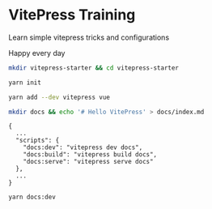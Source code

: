 # VitePress Training

Learn simple vitepress tricks and configurations

Happy every day

```sh
mkdir vitepress-starter && cd vitepress-starter
```

```sh 
yarn init
```

```sh 
yarn add --dev vitepress vue
```

```sh
mkdir docs && echo '# Hello VitePress' > docs/index.md
```

```
{
  ...
  "scripts": {
    "docs:dev": "vitepress dev docs",
    "docs:build": "vitepress build docs",
    "docs:serve": "vitepress serve docs"
  },
  ...
}
```

```sh 
yarn docs:dev
```

